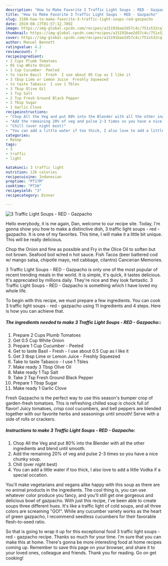 ```yaml
---
description: "How to Make Favorite 3 Traffic Light Soups - RED - Gazpacho"
title: "How to Make Favorite 3 Traffic Light Soups - RED - Gazpacho"
slug: 3198-how-to-make-favorite-3-traffic-light-soups-red-gazpacho
date: 2019-08-17T01:57:12.789Z
image: https://img-global.cpcdn.com/recipes/a15191bae2d57c4c/751x532cq70/3-traffic-light-soups-red-gazpacho-recipe-main-photo.jpg
thumbnail: https://img-global.cpcdn.com/recipes/a15191bae2d57c4c/751x532cq70/3-traffic-light-soups-red-gazpacho-recipe-main-photo.jpg
cover: https://img-global.cpcdn.com/recipes/a15191bae2d57c4c/751x532cq70/3-traffic-light-soups-red-gazpacho-recipe-main-photo.jpg
author: Manuel Bennett
ratingvalue: 4.2
reviewcount: 7
recipeingredient:
- 2 Cups Plumb Tomatoes
- 05 Cup White Onion
- 1 Cup Cucumber  Peeled
- to taste Basil  Fresh  I use about 05 Cup as I like it
- 3 tbsp Lime or Lemon Juice  Freshly Squeezed
- to taste Tabasco  I use 1 Tbles
- 3 Tbsp Olive Oil
- 1 Tsp Salt
- 2 Tsp Fresh Ground Black Pepper
- 1 Tbsp Sugar
- 1 Garlic Clove
recipeinstructions:
- "Chop All the Veg and put 80% into the Blender with all the other ingredients and blend until smooth."
- "Add the remaining 20% of veg and pulse 2-3 times so you have a nice chunky soup."
- "Chill (over night best)"
- "You can add a little water if too thick, I also love to add a little Vodka if a special occation."
categories:
- Resep
tags:
- 3
- traffic
- light

katakunci: 3 traffic light
nutrition: 126 calories
recipecuisine: Indonesian
preptime: "PT17M"
cooktime: "PT1H"
recipeyield: "3"
recipecategory: Dinner

---
```



![3 Traffic Light Soups - RED - Gazpacho](https://img-global.cpcdn.com/recipes/a15191bae2d57c4c/751x532cq70/3-traffic-light-soups-red-gazpacho-recipe-main-photo.jpg)

Hello everybody, it is me again, Dan, welcome to our recipe site. Today, I'm gonna show you how to make a distinctive dish, 3 traffic light soups - red - gazpacho. It is one of my favorites. This time, I will make it a little bit unique. This will be really delicious.

Chop the Onion and fine as possible and Fry in the Olice Oil to soften but not brown. Seafood boil w/red n hot sauce. Fish Tacos (beer battered cod w/ mango salsa, chipotle mayo, red cabbage, cilantro) Cancerian Memories.

3 Traffic Light Soups - RED - Gazpacho is only one of the most popular of recent trending meals in the world. It is simple, it's quick, it tastes delicious. It's appreciated by millions daily. They're nice and they look fantastic. 3 Traffic Light Soups - RED - Gazpacho is something which I have loved my whole life.


To begin with this recipe, we must prepare a few ingredients. You can cook 3 traffic light soups - red - gazpacho using 11 ingredients and 4 steps. Here is how you can achieve that.

##### The ingredients needed to make 3 Traffic Light Soups - RED - Gazpacho::

1. Prepare 2 Cups Plumb Tomatoes
1. Get 0.5 Cup White Onion
1. Prepare 1 Cup Cucumber - Peeled
1. Get to taste Basil - Fresh - I use about 0.5 Cup as I like it
1. Get 3 tbsp Lime or Lemon Juice - Freshly Squeezed
1. Take to taste Tabasco - I use 1 Tbles
1. Make ready 3 Tbsp Olive Oil
1. Make ready 1 Tsp Salt
1. Take 2 Tsp Fresh Ground Black Pepper
1. Prepare 1 Tbsp Sugar
1. Make ready 1 Garlic Clove


Fresh Gazpacho is the perfect way to use this season&#39;s bumper crop of garden-fresh tomatoes. This is refreshing chilled soup is chock full of flavor! Juicy tomatoes, crisp cool cucumbers, and bell peppers are blended together with our favorite herbs and seasonings until smooth! Serve with a side of rolls or crackers. 

##### Instructions to make 3 Traffic Light Soups - RED - Gazpacho:

1. Chop All the Veg and put 80% into the Blender with all the other ingredients and blend until smooth.
1. Add the remaining 20% of veg and pulse 2-3 times so you have a nice chunky soup.
1. Chill (over night best)
1. You can add a little water if too thick, I also love to add a little Vodka if a special occation.


You&#39;ll make vegetarians and vegans alike happy with this soup as there are no animal products in the ingredients. The cool thing is, you can use whatever color produce you fancy, and you&#39;ll still get one gorgeous and delicious bowl of gazpacho. With just this recipe, I&#39;ve been able to create soups three different hues. It&#39;s like a traffic light of cold soups, and all three colors are screaming &#34;GO!&#34;. While any cucumber variety works as the heart of green gazpacho, I recommend seedless cucumbers for their favorable flesh-to-seed ratio. 

So that is going to wrap it up for this exceptional food 3 traffic light soups - red - gazpacho recipe. Thanks so much for your time. I'm sure that you can make this at home. There's gonna be more interesting food at home recipes coming up. Remember to save this page on your browser, and share it to your loved ones, colleague and friends. Thank you for reading. Go on get cooking!
